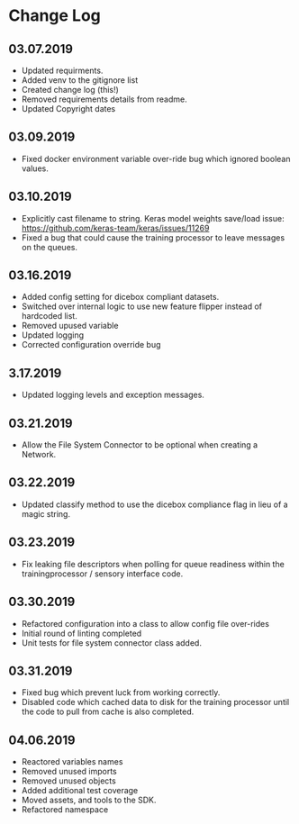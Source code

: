 Change Log
==========

03.07.2019
----------
* Updated requirments.
* Added venv to the gitignore list
* Created change log (this!)
* Removed requirements details from readme.
* Updated Copyright dates

03.09.2019
----------
* Fixed docker environment variable over-ride bug which ignored boolean values.

03.10.2019
----------
* Explicitly cast filename to string. Keras model weights save/load issue:  https://github.com/keras-team/keras/issues/11269
* Fixed a bug that could cause the training processor to leave messages on the queues.

03.16.2019
----------
* Added config setting for dicebox compliant datasets.
* Switched over internal logic to use new feature flipper instead of hardcoded list.
* Removed upused variable
* Updated logging
* Corrected configuration override bug

3.17.2019
---------
* Updated logging levels and exception messages.

03.21.2019
----------
* Allow the File System Connector to be optional when creating a Network.

03.22.2019
----------
* Updated classify method to use the dicebox compliance flag in lieu of a magic string.

03.23.2019
----------
* Fix leaking file descriptors when polling for queue readiness within the trainingprocessor / sensory interface code.

03.30.2019
----------
* Refactored configuration into a class to allow config file over-rides
* Initial round of linting completed
* Unit tests for file system connector class added.

03.31.2019
----------
* Fixed bug which prevent luck from working correctly.
* Disabled code which cached data to disk for the training processor until the code to pull from cache is also completed.

04.06.2019
----------
* Reactored variables names
* Removed unused imports
* Removed unused objects
* Added additional test coverage
* Moved assets, and tools to the SDK.
* Refactored namespace